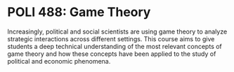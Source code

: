 # POLI 488: Game Theory

Increasingly, political and social scientists are using game theory to analyze strategic interactions across different settings. This course aims to give students a deep technical understanding of the most relevant concepts of game theory and how these concepts have been applied to the study of political and economic phenomena.